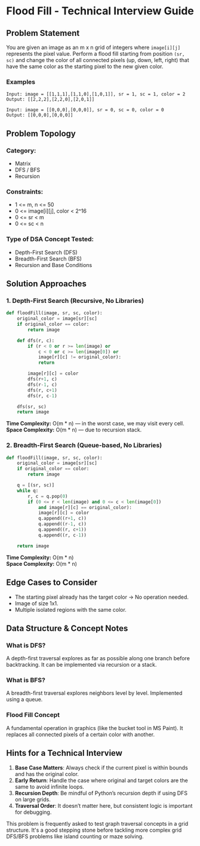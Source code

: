 # Flood Fill - Technical Interview Guide

## Problem Statement
You are given an image as an m x n grid of integers where `image[i][j]` represents the pixel value. 
Perform a flood fill starting from position `(sr, sc)` and change the color of all connected pixels (up, down, left, right) that have the same color as the starting pixel to the new given color.

### Examples
```plaintext
Input: image = [[1,1,1],[1,1,0],[1,0,1]], sr = 1, sc = 1, color = 2
Output: [[2,2,2],[2,2,0],[2,0,1]]

Input: image = [[0,0,0],[0,0,0]], sr = 0, sc = 0, color = 0
Output: [[0,0,0],[0,0,0]]
```

## Problem Topology
### Category:
- Matrix
- DFS / BFS
- Recursion

### Constraints:
- 1 <= m, n <= 50
- 0 <= image[i][j], color < 2^16
- 0 <= sr < m
- 0 <= sc < n

### Type of DSA Concept Tested:
- Depth-First Search (DFS)
- Breadth-First Search (BFS)
- Recursion and Base Conditions

## Solution Approaches

### 1. Depth-First Search (Recursive, No Libraries)
```python
def floodFill(image, sr, sc, color):
    original_color = image[sr][sc]
    if original_color == color:
        return image

    def dfs(r, c):
        if (r < 0 or r >= len(image) or 
            c < 0 or c >= len(image[0]) or 
            image[r][c] != original_color):
            return

        image[r][c] = color
        dfs(r+1, c)
        dfs(r-1, c)
        dfs(r, c+1)
        dfs(r, c-1)

    dfs(sr, sc)
    return image
```
**Time Complexity:** O(m * n) — in the worst case, we may visit every cell.  
**Space Complexity:** O(m * n) — due to recursion stack.

### 2. Breadth-First Search (Queue-based, No Libraries)
```python
def floodFill(image, sr, sc, color):
    original_color = image[sr][sc]
    if original_color == color:
        return image

    q = [(sr, sc)]
    while q:
        r, c = q.pop(0)
        if (0 <= r < len(image) and 0 <= c < len(image[0]) 
            and image[r][c] == original_color):
            image[r][c] = color
            q.append((r+1, c))
            q.append((r-1, c))
            q.append((r, c+1))
            q.append((r, c-1))

    return image
```
**Time Complexity:** O(m * n)  
**Space Complexity:** O(m * n)

## Edge Cases to Consider
- The starting pixel already has the target color → No operation needed.
- Image of size 1x1.
- Multiple isolated regions with the same color.

## Data Structure & Concept Notes
### What is DFS?
A depth-first traversal explores as far as possible along one branch before backtracking. It can be implemented via recursion or a stack.

### What is BFS?
A breadth-first traversal explores neighbors level by level. Implemented using a queue.

### Flood Fill Concept
A fundamental operation in graphics (like the bucket tool in MS Paint). It replaces all connected pixels of a certain color with another.

## Hints for a Technical Interview
1. **Base Case Matters**: Always check if the current pixel is within bounds and has the original color.
2. **Early Return**: Handle the case where original and target colors are the same to avoid infinite loops.
3. **Recursion Depth**: Be mindful of Python’s recursion depth if using DFS on large grids.
4. **Traversal Order**: It doesn’t matter here, but consistent logic is important for debugging.

This problem is frequently asked to test graph traversal concepts in a grid structure. It's a good stepping stone before tackling more complex grid DFS/BFS problems like island counting or maze solving.
